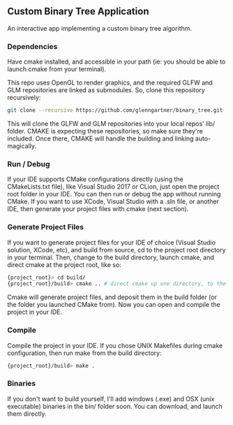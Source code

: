 ## Custom Binary Tree Application 
An interactive app implementing a custom binary tree algorithm.

### Dependencies
Have cmake installed, and accessible in your path (ie: you should be able to launch cmake from your terminal).

This repo uses OpenGL to render graphics, and the required GLFW and GLM repositories are linked as submodules. So, clone this repository recursively: 

```bash
git clone --recursive https://github.com/glenngartner/binary_tree.git
```

This will clone the GLFW and GLM repositories into your local repos' lib/ folder. CMAKE is expecting these repositories, so make sure they're included. Once there, CMAKE will handle the building and linking auto-magically.

### Run / Debug
If your IDE supports CMake configurations directly (using the CMakeLists.txt file), like Visual Studio 2017 or CLion, just open the project root folder in your IDE. You can then run or debug the app without running CMake. If you want to use XCode, Visual Studio with a .sln file, or another IDE, then generate your project files with cmake (next section).

### Generate Project Files
If you want to generate project files for your IDE of choice (Visual Studio solution, XCode, etc), and build from source, cd to the project root directory in your terminal. Then, change to the build directory, launch cmake, and direct cmake at the project root, like so:

```bash
{project_root}> cd build/
{project_root}/build> cmake .. # direct cmake up one directory, to the project root, where the CMakeLists.txt file resides
```

Cmake will generate project files, and deposit them in the build folder (or the folder you launched CMake from). Now you can open and compile the project in your IDE.

### Compile
Compile the project in your IDE. If you chose UNIX Makefiles during cmake configuration, then run make from the build directory: 
```bash
{project_root}/build> make .
``` 

### Binaries
If you don't want to build yourself, I'll add windows (.exe) and OSX (unix executable) binaries in the bin/ folder soon. You can download, and launch them directly.